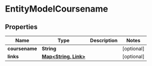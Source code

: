 

# EntityModelCoursename


## Properties

| Name | Type | Description | Notes |
|------------ | ------------- | ------------- | -------------|
|**coursename** | **String** |  |  [optional] |
|**links** | [**Map&lt;String, Link&gt;**](Link.md) |  |  [optional] |



